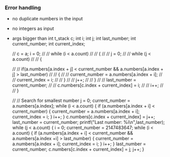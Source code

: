### Error handling
- no duplicate numbers in the input
- no integers as input
- args bigger than int
	t_stack c;
	int i;
	int j;
	int last_number;
	int current_number;
	int current_index;

	// c = a;
	i = 0;
	// // while (i < a.count)
	// // {
	// // 	j = 0;
	// // 	while (j < a.count)
	// // 	{
			
	// // 		if(a.numbers[a.index + j] < current_number && a.numbers[a.index + j] > last_number)
	// // 		{
	// // 			current_number = a.numbers[a.index + i];
	// // 			current_index = i;
	// // 		}
	// // 		j++;
	// // 	}
	// // 	last_number = current_number;
	// // 	c.numbers[c.index + current_index] = i;
	// // 	i++;
	// // }

	// // Search for smallest number
	j = 0;
	current_number = a.numbers[a.index];
	while (i < a.count)
	{
		if (a.numbers[a.index + i] < current_number)
		{
			current_number = a.numbers[a.index + i];		
			current_index = i;
		}
		i++;
	}
	c.numbers[c.index + current_index] = j++;
	last_number = current_number;
	printf("Last number: %i\n",last_number);
	while (j < a.count)
	{
		i = 0;
		current_number = 2147483647;
		while (i < a.count)
		{
			if (a.numbers[a.index + i] < current_number && a.numbers[a.index +i] > last_number)
			{
				current_number = a.numbers[a.index + i];
				current_index = i;
			}
			i++;
		}
		last_number = current_number;
		c.numbers[c.index + current_index] = j;
		j++;
	}